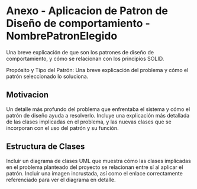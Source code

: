 # Anexo - Aplicacion de Patron de Diseño de comportamiento - NombrePatronElegido

Una  breve  explicación  de  que  son  los  patrones  de  diseño  de comportamiento,  y  cómo  se relacionan con los principios SOLID.

Propósito  y  Tipo  del  Patrón:  Una  breve  explicación  del  problema  y  cómo  el  patrón seleccionado lo soluciona.

## Motivacion
Un  detalle  más  profundo  del  problema  que  enfrentaba  el  sistema  y  cómo  el  patrón de  diseño  ayuda  a  resolverlo.  Incluye  una  explicación  más  detallada  de  las  clases 
implicadas  en  el  problema,  y  las  nuevas  clases  que  se  incorporan  con  el  uso  del patrón y su función.

## Estructura de Clases
Incluir  un  diagrama  de  clases  UML  que  muestra  cómo  las  clases  implicadas  en  el problema  planteado  del  proyecto  se  relacionan  entre  sí  al  aplicar  el  patrón. Incluir 
una  imagen incrustada, así como el enlace correctamente referenciado para ver el diagrama en detalle. 

